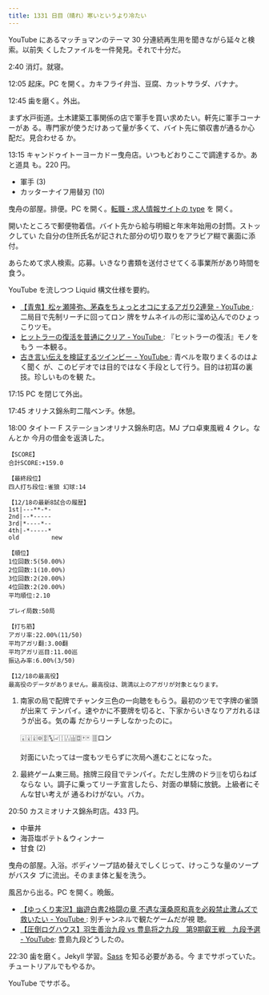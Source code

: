 ```yaml
---
title: 1331 日目（晴れ）寒いというより冷たい
---
```


YouTube にあるマッチョマンのテーマ 30 分連続再生用を聞きながら延々と検索。以前失
くしたファイルを一件発見。それで十分だ。

2:40 消灯。就寝。

12:05 起床。PC を開く。カキフライ弁当、豆腐、カットサラダ、バナナ。

12:45 歯を磨く。外出。

まず水戸街道。土木建築工事関係の店で軍手を買い求めたい。軒先に軍手コーナーがあ
る。専門家が使うだけあって量が多くて、バイト先に領収書が通るか心配だ。見合わせる
か。

13:15 キャンドゥイトーヨーカドー曳舟店。いつもどおりここで調達するか。あと道具
も。220 円。

* 軍手 (3)
* カッターナイフ用替刃 (10)

曳舟の部屋。排便。PC を開く。[転職・求人情報サイトの type](https://type.jp/) を
開く。

開いたところで郵便物着信。バイト先から給与明細と年末年始用の封筒。ストックしてい
た自分の住所氏名が記された部分の切り取りをアラビア糊で裏面に添付。

あらためて求人検索。応募。いきなり書類を送付させてくる事業所があり時間を食う。

YouTube を流しつつ Liquid 構文仕様を要約。

* [【青鬼】松ヶ瀬隆弥、茅森をちょっとオコにするアガり2連発 - YouTube
  ](https://www.youtube.com/watch?v=8v5oSjAKdm8): 二局目で先制リーチに回ってロン
  牌をサムネイルの形に溜め込んでのひょっこりツモ。
* [ヒットラーの復活を普通にクリア - YouTube
  ](https://www.youtube.com/watch?v=fag86vVkVig): 『ヒットラーの復活』モノをもう
  一本観る。
* [古き言い伝えを検証するツインビー - YouTube
  ](https://www.youtube.com/watch?v=3wxNdqeV26I): 青ベルを取りまくるのはよく聞く
  が、このビデオでは目的ではなく手段として行う。目的は初耳の裏技。珍しいものを観
  た。

17:15 PC を閉じて外出。

17:45 オリナス錦糸町二階ベンチ。休憩。

18:00 タイトー F ステーションオリナス錦糸町店。MJ プロ卓東風戦 4 クレ。なんとか
今月の借金を返済した。

```text
【SCORE】
合計SCORE:+159.0

【最終段位】
四人打ち段位:雀狼 幻球:14

【12/18の最新8試合の履歴】
1st|---**-*-
2nd|--*-----
3rd|*----*--
4th|-*-----*
old         new

【順位】
1位回数:5(50.00%)
2位回数:1(10.00%)
3位回数:2(20.00%)
4位回数:2(20.00%)
平均順位:2.10

プレイ局数:50局

【打ち筋】
アガリ率:22.00%(11/50)
平均アガリ翻:3.00翻
平均アガリ巡目:11.00巡
振込み率:6.00%(3/50)

【12/18の最高役】
最高役のデータがありません。最高役は、跳満以上のアガリが対象となります。
```

1. 南家の局で配牌でチャンタ三色の一向聴をもらう。最初のツモで字牌の雀頭が出来て
   テンパイ。速やかに不要牌を切ると、下家からいきなりアガれるほうが出る。気の毒
   だからリーチしなかったのに。

   🀇🀈🀉🀙🀚🀛🀐🀑🀒🀖🀗🀄🀄 🀘ロン

   対面にいたっては一度もツモらずに次局へ進むことになった。
2. 最終ゲーム東三局。捨牌三段目でテンパイ。ただし生牌のドラ🀘を切らねばならな
   い。調子に乗ってリーチ宣言したら、対面の単騎に放銃。上級者にそんな甘い考えが
   通るわけがない。バカ。

20:50 カスミオリナス錦糸町店。433 円。

* 中華丼
* 海苔塩ポテト＆ウィンナー
* 甘食 (2)

曳舟の部屋。入浴。ボディソープ詰め替えでしくじって、けっこうな量のソープがバスタ
ブに流出。そのまま体と髪を洗う。

風呂から出る。PC を開く。晩飯。

* [【ゆっくり実況】幽遊白書2格闘の章 不遇な漢桑原和真を必殺禁止激ムズで救いたい - YouTube
  ](https://www.youtube.com/watch?v=cnoT1_3Vk4w): 別チャンネルで観たゲームだが視
  聴。
* [【圧倒ログハウス】羽生善治九段 vs 豊島将之九段　第9期叡王戦　九段予選 -
  YouTube](https://www.youtube.com/watch?v=q0YdNDOVWKc): 豊島九段どうしたの。

22:30 歯を磨く。Jekyll 学習。[Sass](https://sass-lang.com/) を知る必要がある。今
までサボっていた。チュートリアルでもやるか。

YouTube でサボる。
